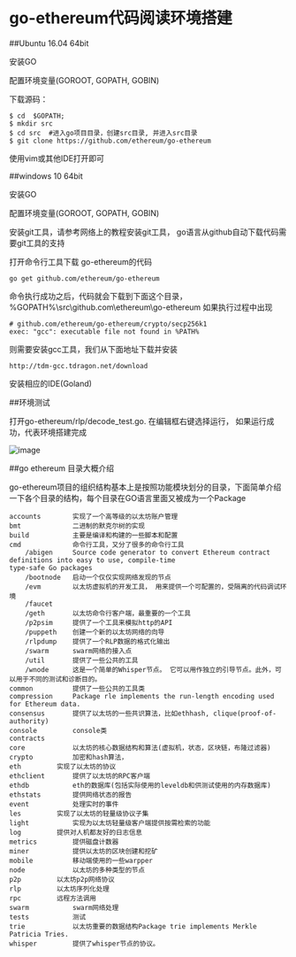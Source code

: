 # go-ethereum代码阅读环境搭建

##Ubuntu 16.04 64bit

安装GO

配置环境变量(GOROOT, GOPATH, GOBIN)

下载源码：

```
$ cd  $GOPATH; 
$ mkdir src
$ cd src  #进入go项目目录，创建src目录, 并进入src目录
$ git clone https://github.com/ethereum/go-ethereum
```

使用vim或其他IDE打开即可



##windows 10 64bit

安装GO

配置环境变量(GOROOT, GOPATH, GOBIN)

安装git工具，请参考网络上的教程安装git工具， go语言从github自动下载代码需要git工具的支持

打开命令行工具下载 go-ethereum的代码

```
go get github.com/ethereum/go-ethereum
```

命令执行成功之后，代码就会下载到下面这个目录，%GOPATH%\src\github.com\ethereum\go-ethereum
如果执行过程中出现

```
# github.com/ethereum/go-ethereum/crypto/secp256k1
exec: "gcc": executable file not found in %PATH%
```

则需要安装gcc工具，我们从下面地址下载并安装

```
http://tdm-gcc.tdragon.net/download
```

安装相应的IDE(Goland)



##环境测试

打开go-ethereum/rlp/decode_test.go. 在编辑框右键选择运行， 如果运行成功，代表环境搭建完成

![image](./picture/go_env_2.png)



##go ethereum 目录大概介绍

go-ethereum项目的组织结构基本上是按照功能模块划分的目录，下面简单介绍一下各个目录的结构，每个目录在GO语言里面又被成为一个Package

```
accounts		实现了一个高等级的以太坊账户管理
bmt				二进制的默克尔树的实现
build			主要是编译和构建的一些脚本和配置
cmd				命令行工具，又分了很多的命令行工具
	/abigen		Source code generator to convert Ethereum contract definitions into easy to use, compile-time 
type-safe Go packages
	/bootnode	启动一个仅仅实现网络发现的节点
	/evm		以太坊虚拟机的开发工具， 用来提供一个可配置的，受隔离的代码调试环境
	/faucet		
	/geth		以太坊命令行客户端，最重要的一个工具
	/p2psim		提供了一个工具来模拟http的API
	/puppeth	创建一个新的以太坊网络的向导
	/rlpdump 	提供了一个RLP数据的格式化输出
	/swarm		swarm网络的接入点
	/util		提供了一些公共的工具
	/wnode		这是一个简单的Whisper节点。 它可以用作独立的引导节点。此外，可以用于不同的测试和诊断目的。
common			提供了一些公共的工具类
compression		Package rle implements the run-length encoding used for Ethereum data.
consensus		提供了以太坊的一些共识算法，比如ethhash, clique(proof-of-authority)
console			console类
contracts	
core			以太坊的核心数据结构和算法(虚拟机，状态，区块链，布隆过滤器)
crypto			加密和hash算法，
eth			实现了以太坊的协议
ethclient		提供了以太坊的RPC客户端
ethdb			eth的数据库(包括实际使用的leveldb和供测试使用的内存数据库)
ethstats		提供网络状态的报告
event			处理实时的事件
les			实现了以太坊的轻量级协议子集
light			实现为以太坊轻量级客户端提供按需检索的功能
log			提供对人机都友好的日志信息
metrics			提供磁盘计数器
miner			提供以太坊的区块创建和挖矿
mobile			移动端使用的一些warpper
node			以太坊的多种类型的节点
p2p			以太坊p2p网络协议
rlp			以太坊序列化处理
rpc			远程方法调用
swarm			swarm网络处理
tests			测试
trie			以太坊重要的数据结构Package trie implements Merkle Patricia Tries.
whisper			提供了whisper节点的协议。
```

